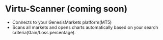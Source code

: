 # Virtu-Scanner (coming soon)

* Connects to your GenesisMarkets platform(MT5)
* Scans all markets and opens charts automatically based on your search criteria(Gain/Loss percentage).
